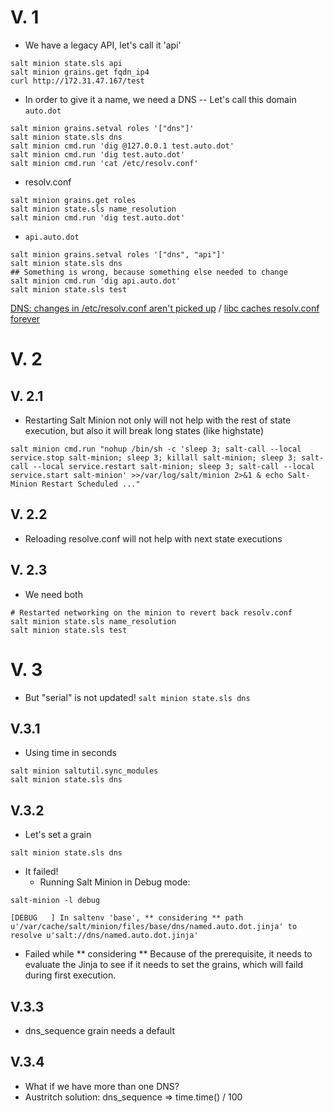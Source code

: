 # V. 1

- We have a legacy API, let's call it 'api'
```
salt minion state.sls api
salt minion grains.get fqdn_ip4
curl http://172.31.47.167/test
```

- In order to give it a name, we need a DNS
-- Let's call this domain `auto.dot`
```
salt minion grains.setval roles '["dns"]'
salt minion state.sls dns
salt minion cmd.run 'dig @127.0.0.1 test.auto.dot'
salt minion cmd.run 'dig test.auto.dot'
salt minion cmd.run 'cat /etc/resolv.conf'
```

- resolv.conf
```
salt minion grains.get roles
salt minion state.sls name_resolution
salt minion cmd.run 'dig test.auto.dot'
```
- `api.auto.dot`
```
salt minion grains.setval roles '["dns", "api"]'
salt minion state.sls dns
## Something is wrong, because something else needed to change
salt minion cmd.run 'dig api.auto.dot'
salt minion state.sls test
```
[DNS: changes in /etc/resolv.conf aren't picked up](https://bugzilla.mozilla.org/show_bug.cgi?id=214538) /
[libc caches resolv.conf forever](https://sourceware.org/bugzilla/show_bug.cgi?id=3675)



# V. 2
## V. 2.1
- Restarting Salt Minion not only will not help with the rest of state execution,
but also it will break long states (like highstate)
```
salt minion cmd.run "nohup /bin/sh -c 'sleep 3; salt-call --local service.stop salt-minion; sleep 3; killall salt-minion; sleep 3; salt-call --local service.restart salt-minion; sleep 3; salt-call --local service.start salt-minion' >>/var/log/salt/minion 2>&1 & echo Salt-Minion Restart Scheduled ..."
```
## V. 2.2
- Reloading resolve.conf will not help with next state executions
## V. 2.3
- We need both
```
# Restarted networking on the minion to revert back resolv.conf
salt minion state.sls name_resolution
salt minion state.sls test
```



# V. 3
- But "serial" is not updated!
`salt minion state.sls dns`
## V.3.1
- Using time in seconds
```
salt minion saltutil.sync_modules
salt minion state.sls dns
```
## V.3.2
- Let's set a grain
```
salt minion state.sls dns
```
- It failed!
  - Running Salt Minion in Debug mode:
```
salt-minion -l debug

[DEBUG   ] In saltenv 'base', ** considering ** path u'/var/cache/salt/minion/files/base/dns/named.auto.dot.jinja' to resolve u'salt://dns/named.auto.dot.jinja'
```
  - Failed while ** considering **
Because of the prerequisite, it needs to evaluate the Jinja to see if it needs to set the grains, which will faild during first execution.
## V.3.3
- dns_sequence grain needs a default
## V.3.4
- What if we have more than one DNS?
- Austritch solution:
dns_sequence => time.time() / 100
